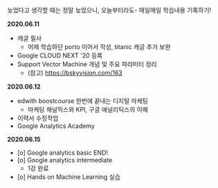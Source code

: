 
늦었다고 생각할 때는 정말 늦었으니, 오늘부터라도-
매일매일 학습내용 기록하기!


**2020.06.11** 

- 캐글 필사 
  - 어제 학습하던 porto 이어서 작성, titanic 캐글 추가 보완
- Google CLOUD NEXT '20 등록
- Support Vector Machine 개념 및 주요 파라미터 정리
  - (참고) https://bskyvision.com/163

**2020.06.12** 

- edwith boostcourse 한번에 끝내는 디지털 마케팅
  - 마케팅 채널믹스와 KPI, 구글 애널리틱스의 이해
- 이력서 수정작업
- Google Analytics Academy 

**2020.06.15**

- [o] Google analytics basic END!
- [o] Google analytics intermediate 
  - 1강 완료
- [o] Hands on Machine Learning 실습
